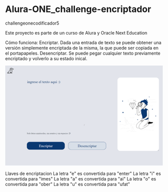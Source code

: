 # Alura-ONE_challenge-encriptador
challengeonecodificador5

Este proyecto es parte de un curso de Alura y Oracle Next Education

Cómo funciona:
Encriptar. Dada una entrada de texto se puede obtener una versión simplemente encriptada de la misma, la que puede ser copiada en el portapapeles. 
Desencriptar. Se puede pegar cualquier texto previamente encriptado y volverlo a su estado inical.

![Screenshot](./images/Screen.png)

Llaves de encriptacion
La letra "e" es convertida para "enter"
La letra "i" es convertida para "imes"
La letra "a" es convertida para "ai"
La letra "o" es convertida para "ober"
La letra "u" es convertida para "ufat"
